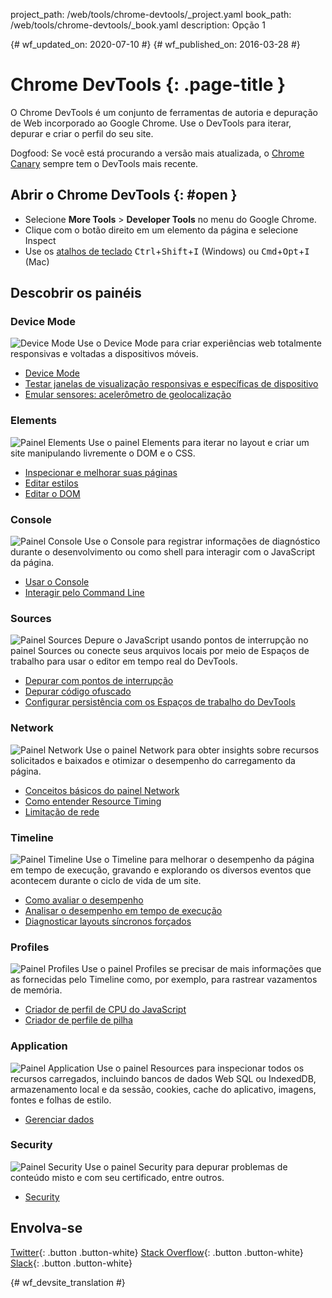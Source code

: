 project_path: /web/tools/chrome-devtools/_project.yaml
book_path: /web/tools/chrome-devtools/_book.yaml
description: Opção 1

{# wf_updated_on: 2020-07-10 #}
{# wf_published_on: 2016-03-28 #}

# Chrome DevTools {: .page-title }

O Chrome DevTools é um conjunto de ferramentas de autoria e depuração de Web incorporado
ao Google Chrome. Use o DevTools para iterar, depurar e criar o perfil do seu site.

Dogfood: Se você está procurando a versão mais atualizada, o [Chrome Canary](https://www.google.com/intl/en/chrome/browser/canary.html) sempre tem o DevTools mais recente.

## Abrir o Chrome DevTools {: #open }

* Selecione **More Tools** > **Developer Tools** no menu do Google Chrome.
* Clique com o botão direito em um elemento da página e selecione Inspect
* Use os [atalhos de teclado](/web/tools/chrome-devtools/inspect-styles/shortcuts)
<kbd>Ctrl</kbd>+<kbd>Shift</kbd>+<kbd>I</kbd> (Windows) ou <kbd>Cmd</kbd>+<kbd>Opt</kbd>+<kbd>I</kbd> (Mac)

## Descobrir os painéis

### Device Mode
<img src="images/devicemode.png" alt="Device Mode" class="attempt-right">
Use o Device Mode para criar experiências web totalmente responsivas e voltadas a dispositivos móveis.</p>

* [Device Mode](/web/tools/chrome-devtools/device-mode/)
* [Testar janelas de visualização responsivas e específicas de dispositivo](/web/tools/chrome-devtools/device-mode/emulate-mobile-viewports)
* [Emular sensores: acelerômetro de geolocalização](/web/tools/chrome-devtools/device-mode/device-input-and-sensors)

<div style="clear:both;"></div>

### Elements
<img src="images/elements-panel.png" alt="Painel Elements" class="attempt-right">
Use o painel Elements para iterar no layout e criar um site manipulando livremente o DOM e o CSS.

* [Inspecionar e melhorar suas páginas](/web/tools/chrome-devtools/inspect-styles/)
* [Editar estilos](/web/tools/chrome-devtools/inspect-styles/edit-styles)
* [Editar o DOM](/web/tools/chrome-devtools/inspect-styles/edit-dom)

<div style="clear:both;"></div>

### Console
<img src="images/console-panel.png" alt="Painel Console" class="attempt-right">
Use o Console para registrar informações de diagnóstico durante o desenvolvimento ou como shell para interagir com o JavaScript da página.

* [Usar o Console](/web/tools/chrome-devtools/console/)
* [Interagir pelo Command Line](/web/tools/chrome-devtools/console/command-line-reference)

<div style="clear:both;"></div>

### Sources
<img src="images/sources-panel.png" alt="Painel Sources" class="attempt-right">
Depure o JavaScript usando pontos de interrupção no painel Sources ou conecte seus arquivos locais por meio de Espaços de trabalho para usar o editor em tempo real do DevTools.

* [Depurar com pontos de interrupção](/web/tools/chrome-devtools/javascript/add-breakpoints)
* [Depurar código ofuscado](/web/tools/chrome-devtools/javascript/add-breakpoints)
* [Configurar persistência com os Espaços de trabalho do DevTools](/web/tools/setup/setup-workflow)

<div style="clear:both;"></div>

### Network
<img src="images/network-panel.png" alt="Painel Network" class="attempt-right">
Use o painel Network para obter insights sobre recursos solicitados e baixados e otimizar o desempenho do carregamento da página.

* [Conceitos básicos do painel Network](/web/tools/chrome-devtools/network-performance/resource-loading)
* [Como entender Resource Timing](/web/tools/chrome-devtools/network-performance/understanding-resource-timing)
* [Limitação de rede](/web/tools/chrome-devtools/network-performance/network-conditions)

<div style="clear:both;"></div>

### Timeline
<img src="images/timeline-panel.png" alt="Painel Timeline" class="attempt-right">
Use o Timeline para melhorar o desempenho da página em tempo de execução, gravando e explorando os diversos eventos que acontecem durante o ciclo de vida de um site.

* [Como avaliar o desempenho](/web/tools/chrome-devtools/evaluate-performance/timeline-tool)
* [Analisar o desempenho em tempo de execução](/web/tools/chrome-devtools/rendering-tools/)
* [Diagnosticar layouts síncronos forçados](/web/tools/chrome-devtools/rendering-tools/forced-synchronous-layouts)

<div style="clear:both;"></div>

### Profiles
<img src="images/profiles-panel.png" alt="Painel Profiles" class="attempt-right">
Use o painel Profiles se precisar de mais informações que as fornecidas pelo Timeline como, por exemplo, para rastrear vazamentos de memória.

* [Criador de perfil de CPU do JavaScript](/web/tools/chrome-devtools/rendering-tools/js-execution)
* [Criador de perfile de pilha](/web/tools/chrome-devtools/memory-problems/)

<div style="clear:both;"></div>

### Application
<img src="images/application-panel.png" alt="Painel Application" class="attempt-right">
Use o painel Resources para inspecionar todos os recursos carregados, incluindo bancos de dados Web SQL ou IndexedDB, armazenamento local e da sessão, cookies, cache do aplicativo, imagens, fontes e folhas de estilo.

* [Gerenciar dados](/web/tools/chrome-devtools/manage-data/local-storage)

<div style="clear:both;"></div>

### Security
<img src="images/security-panel.png" alt="Painel Security" class="attempt-right">
Use o painel Security para depurar problemas de conteúdo misto e com seu certificado, entre outros.

* [Security](/web/tools/chrome-devtools/security)

<div style="clear:both;"></div>

## Envolva-se

[Twitter](https://twitter.com/ChromeDevTools){: .button .button-white}
[Stack Overflow](https://stackoverflow.com/questions/tagged/google-chrome-devtools){: .button .button-white}
[Slack](https://chromiumdev.slack.com/messages/devtools/){: .button .button-white}


{# wf_devsite_translation #}
